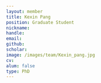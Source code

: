 ```yaml
---
layout: member
title: Kexin Pang
position: Graduate Student
nickname: 
handle:
email: 
github: 
scholar: 
image: /images/team/Kexin_pang.jpg
cv: 
alum: false
type: PhD
---
```

